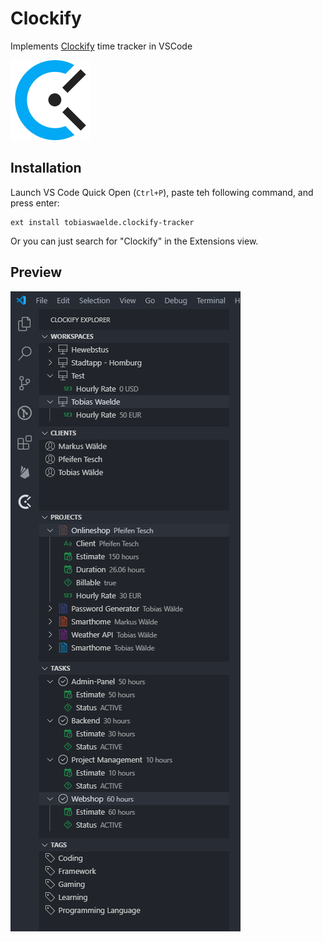 # Clockify
Implements [Clockify](https://clockify.me/) time tracker in VSCode

![Clockify logo](assets/icon.svg)

## Installation
Launch VS Code Quick Open (`Ctrl+P`), paste teh following command, and press enter:
```
ext install tobiaswaelde.clockify-tracker
```

Or you can just search for "Clockify" in the Extensions view.

## Preview
![Clockify TreeView screenshot](images/preview-treeview.png)